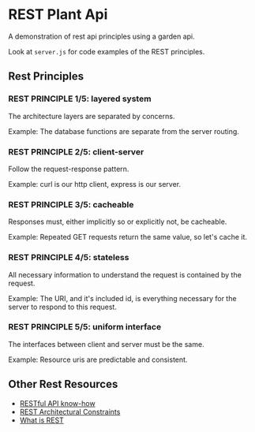 # REST Plant Api

A demonstration of rest api principles using a garden api.

Look at `server.js` for code examples of the REST principles.

## Rest Principles

### REST PRINCIPLE 1/5: layered system

The architecture layers are separated by concerns.

Example: The database functions are separate from the server routing.

 
### REST PRINCIPLE 2/5: client-server

Follow the request-response pattern.

Example: curl is our http client, express is our server.


### REST PRINCIPLE 3/5: cacheable

Responses must, either implicitly so or explicitly not, be cacheable.

Example: Repeated GET requests return the same value, so let's cache it.


### REST PRINCIPLE 4/5: stateless

All necessary information to understand the request is contained by the request.

Example: The URI, and it's included id, is everything necessary for the server to respond to this request.


### REST PRINCIPLE 5/5: uniform interface

The interfaces between client and server must be the same.

Example: Resource uris are predictable and consistent.

## Other Rest Resources

- [RESTful API know-how](https://gist.github.com/alexserver/2fcc26f7e1ebcfc9f6d8)
- [REST Architectural Constraints](https://restfulapi.net/rest-architectural-constraints/)
- [What is REST](https://restfulapi.net/)
